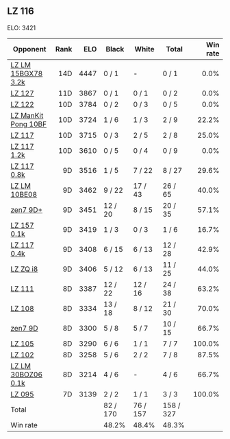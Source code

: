 ## LZ 116 ##

ELO: 3421

Opponent | Rank | ELO | Black | White | Total | Win rate
---------|-----:|----:|-------|-------|-------|-------:
[LZ LM 15BGX78 3.2k](LZ%20LM%2015BGX78%203.2k.md) | 14D | 4447 | 0 / 1 | - | 0 / 1 | 0.0%
[LZ 127](LZ%20127.md) | 11D | 3867 | 0 / 1 | 0 / 1 | 0 / 2 | 0.0%
[LZ 122](LZ%20122.md) | 10D | 3784 | 0 / 2 | 0 / 3 | 0 / 5 | 0.0%
[LZ ManKit Pong 10BF](LZ%20ManKit%20Pong%2010BF.md) | 10D | 3724 | 1 / 6 | 1 / 3 | 2 / 9 | 22.2%
[LZ 117](LZ%20117.md) | 10D | 3715 | 0 / 3 | 2 / 5 | 2 / 8 | 25.0%
[LZ 117 1.2k](LZ%20117%201.2k.md) | 10D | 3610 | 0 / 5 | 0 / 4 | 0 / 9 | 0.0%
[LZ 117 0.8k](LZ%20117%200.8k.md) | 9D | 3516 | 1 / 5 | 7 / 22 | 8 / 27 | 29.6%
[LZ LM 10BE08](LZ%20LM%2010BE08.md) | 9D | 3462 | 9 / 22 | 17 / 43 | 26 / 65 | 40.0%
[zen7 9D+](zen7%209D+.md) | 9D | 3451 | 12 / 20 | 8 / 15 | 20 / 35 | 57.1%
[LZ 157 0.1k](LZ%20157%200.1k.md) | 9D | 3419 | 1 / 3 | 0 / 3 | 1 / 6 | 16.7%
[LZ 117 0.4k](LZ%20117%200.4k.md) | 9D | 3408 | 6 / 15 | 6 / 13 | 12 / 28 | 42.9%
[LZ ZQ i8](LZ%20ZQ%20i8.md) | 9D | 3406 | 5 / 12 | 6 / 13 | 11 / 25 | 44.0%
[LZ 111](LZ%20111.md) | 8D | 3387 | 12 / 22 | 12 / 16 | 24 / 38 | 63.2%
[LZ 108](LZ%20108.md) | 8D | 3334 | 13 / 18 | 8 / 12 | 21 / 30 | 70.0%
[zen7 9D](zen7%209D.md) | 8D | 3300 | 5 / 8 | 5 / 7 | 10 / 15 | 66.7%
[LZ 105](LZ%20105.md) | 8D | 3290 | 6 / 6 | 1 / 1 | 7 / 7 | 100.0%
[LZ 102](LZ%20102.md) | 8D | 3258 | 5 / 6 | 2 / 2 | 7 / 8 | 87.5%
[LZ LM 30BOZ06 0.1k](LZ%20LM%2030BOZ06%200.1k.md) | 8D | 3214 | 4 / 6 | - | 4 / 6 | 66.7%
[LZ 095](LZ%20095.md) | 7D | 3139 | 2 / 2 | 1 / 1 | 3 / 3 | 100.0%
Total | | | 82 / 170 | 76 / 157 | 158 / 327 | 
Win rate| | | 48.2% | 48.4% | 48.3% | 
